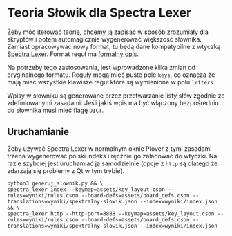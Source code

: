 # Teoria Słowik dla Spectra Lexer

Żeby móc iterować teorię, chcemy ją zapisać w sposób zrozumiały dla skryptów i potem automagicznie wygenerować większość słownika. Zamiast opracowywać nowy format, tu będą dane kompatybilne z wtyczką [Spectra Lexer](https://github.com/fourshade/spectra_lexer). Format reguł ma [formalny opis](https://github.com/fourshade/spectra_lexer/blob/master/doc/rules_format.txt).

Na potrzeby tego zastosowania, jest wprowadzone kilka zmian od oryginalnego formatu. Reguły mogą mieć puste pole `keys`, co oznacza że mają mieć wszystkie klawisze reguł które są wymienione w polu `letters`.

Wpisy w słowniku są generowane przez przetwarzanie listy słów zgodnie ze zdefiniowanymi zasadami. Jeśli jakiś wpis ma być włączony bezpośrednio do słownika musi mieć flagę `DICT`.

## Uruchamianie

Żeby używać Spectra Lexer w normalnym oknie Plover z tymi zasadami trzeba wygenerować polski indeks i ręcznie go załadować do wtyczki. Na razie szybciej jest uruchamiać ją samodzielnie (opcje z `http` są dlatego że zdarzają się problemy z Qt w tym trybie).

```
python3 generuj_slownik.py && \
spectra_lexer index --keymap=assets/key_layout.cson --rules=wyniki/rules.cson --board-defs=assets/board_defs.cson --translations=wyniki/spektralny-slowik.json --index=wyniki/index.json && \
spectra_lexer http --http-port=8888 --keymap=assets/key_layout.cson --rules=wyniki/rules.cson --board-defs=assets/board_defs.cson --translations=wyniki/spektralny-slowik.json --index=wyniki/index.json
```
